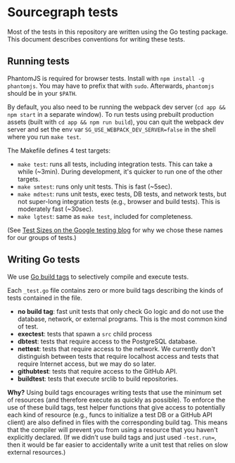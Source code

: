 # Sourcegraph tests

Most of the tests in this repository are written using the Go testing
package. This document describes conventions for writing these tests.


## Running tests

PhantomJS is required for browser tests. Install with `npm install -g
phantomjs`. You may have to prefix that with `sudo`. Afterwards,
`phantomjs` should be in your `$PATH`.

By default, you also need to be running the webpack dev server (`cd
app && npm start` in a separate window). To run tests using prebuilt
production assets (built with `cd app && npm run build`), you can quit
the webpack dev server and set the env var
`SG_USE_WEBPACK_DEV_SERVER=false` in the shell where you run `make
test`.

The Makefile defines 4 test targets:

* `make test`: runs all tests, including integration tests. This can
  take a while (~3min). During development, it's quicker to run one of the
  other targets.
* `make smtest`: runs only unit tests. This is fast (~5sec).
* `make mdtest`: runs unit tests, exec tests, DB tests, and network
  tests, but not super-long integration tests (e.g., browser and build
  tests). This is moderately fast (~30sec).
* `make lgtest`: same as `make test`, included for completeness.

(See
[Test Sizes on the Google testing blog](http://googletesting.blogspot.com/2010/12/test-sizes.html)
for why we chose these names for our groups of tests.)


## Writing Go tests

We use [Go build tags](http://golang.org/pkg/go/build/) to selectively
compile and execute tests.

Each `_test.go` file contains zero or more build tags describing the
kinds of tests contained in the file.

* **no build tag**: fast unit tests that only check Go logic and do
  not use the database, network, or external programs. This is the
  most common kind of test.
* **exectest**: tests that spawn a `src` child process
* **dbtest**: tests that require access to the PostgreSQL database.
* **nettest**: tests that require access to the network. We currently
  don't distinguish between tests that require localhost access and
  tests that require Internet access, but we may do so later.
* **githubtest**: tests that require access to the GitHub API.
* **buildtest**: tests that execute srclib to build repositories.

**Why?** Using build tags encourages writing tests that use the minimum set of
resources (and therefore execute as quickly as possible). To enforce
the use of these build tags, test helper functions that give access to
potentially each kind of resource (e.g., funcs to initialize a test DB
or a GitHub API client) are also defined in files with the
corresponding build tag. This means that the compiler will prevent you
from using a resource that you haven't explicitly declared. (If we
didn't use build tags and just used `-test.run=`, then it would be far
easier to accidentally write a unit test that relies on slow external
resources.)
